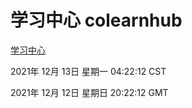 # 学习中心 colearnhub
[学习中心](http://59.174.25.102:56308/colearnhub/)

2021年 12月 13日 星期一 04:22:12 CST

2021年 12月 12日 星期日 20:22:12 GMT
